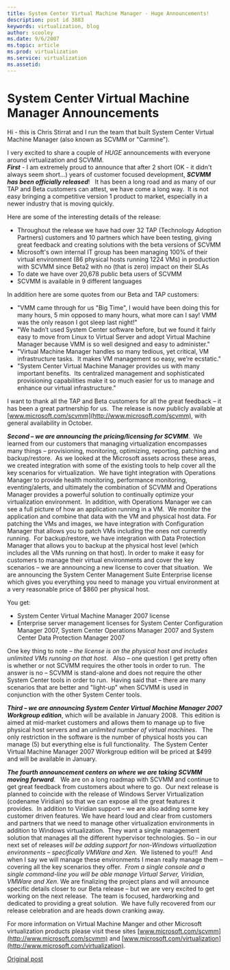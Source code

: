 ```yaml
---
title: System Center Virtual Machine Manager - Huge Announcements!
description: post id 3883
keywords: virtualization, blog
author: scooley
ms.date: 9/6/2007
ms.topic: article
ms.prod: virtualization
ms.service: virtualization
ms.assetid: 
---
```


# System Center Virtual Machine Manager Announcements

Hi - this is Chris Stirrat and I run the team that built System Center Virtual Machine Manager (also known as SCVMM or "Carmine").

I very excited to share a couple of _HUGE_ announcements with everyone around virtualization and SCVMM.  
**_First_** - I am extremely proud to announce that after 2 short (OK - it didn't always seem short...) years of customer focused development, **_SCVMM has been officially released_**!   It has been a long road and as many of our TAP and Beta customers can attest, we have come a long way.  It is not easy bringing a competitive version 1 product to market, especially in a newer industry that is moving quickly.

Here are some of the interesting details of the release:

* Throughout the release we have had over 32 TAP (Technology Adoption Partners) customers and 10 partners which have been testing, giving great feedback and creating solutions with the beta versions of SCVMM
* Microsoft's own internal IT group has been managing 100% of their virtual environment (86 physical hosts running 1224 VMs) in production with SCVMM since Beta2 with no (that is zero) impact on their SLAs
* To date we have over 20,678 public beta users of SCVMM
* SCVMM is available in 9 different languages

In addition here are some quotes from our Beta and TAP customers:

* "VMM came through for us "Big Time", I would have been doing this for many hours, 5 min opposed to many hours, what more can I say! VMM was the only reason I got sleep last night!"
* "We hadn’t used System Center software before, but we found it fairly easy to move from Linux to Virtual Server and adopt Virtual Machine Manager because VMM is so well designed and easy to administer."
* "Virtual Machine Manager handles so many tedious, yet critical, VM infrastructure tasks.  It makes VM management so easy, we’re ecstatic."
* "System Center Virtual Machine Manager provides us with many important benefits.  Its centralized management and sophisticated provisioning capabilities make it so much easier for us to manage and enhance our virtual infrastructure."

I want to thank all the TAP and Beta customers for all the great feedback – it has been a great partnership for us.  The release is now publicly available at [www.microsoft.com/scvmm](http://www.microsoft.com/scvmm), with general availability in October.

**_Second – we are announcing the pricing/licensing for SCVMM_**.  We learned from our customers that managing virtualization encompasses many things – provisioning, monitoring, optimizing, reporting, patching and backup/restore.  As we looked at the Microsoft assets across these areas, we created integration with some of the existing tools to help cover all the key scenarios for virtualization.  We have tight integration with Operations Manager to provide health monitoring, performance monitoring, eventing/alerts, and ultimately the combination of SCVMM and Operations Manager provides a powerful solution to continually optimize your virtualization environment.  In addition, with Operations Manager we can see a full picture of how an application running in a VM.  We monitor the application and combine that data with the VM and physical host data. For patching the VMs and images, we have integration with Configuration Manager that allows you to patch VMs including the ones not currently running.  For backup/restore, we have integration with Data Protection Manager that allows you to backup at the physical host level (which includes all the VMs running on that host). In order to make it easy for customers to manage their virtual environments and cover the key scenarios – we are announcing a new license to cover that situation.  We are announcing the System Center Management Suite Enterprise license which gives you everything you need to manage you virtual environment at a very reasonable price of $860 per physical host.

You get:

* System Center Virtual Machine Manager 2007 license
* Enterprise server management licenses for System Center Configuration Manager 2007, System Center Operations Manager 2007 and System Center Data Protection Manager 2007

One key thing to note – _the license is on the physical host and includes unlimited VMs running on that host_.   Also – one question I get pretty often is whether or not SCVMM requires the other tools in order to run.  
The answer is no – SCVMM is stand-alone and does not require the other System Center tools in order to run.  Having said that – there are many scenarios that are better and "light-up" when SCVMM is used in conjunction with the other System Center tools.

**_Third – we are announcing System Center Virtual Machine Manager 2007 Workgroup edition_**, which will be available in January 2008.  This edition is aimed at mid-market customers and allows them to manage up to five physical host servers and an _unlimited number of virtual machines_.   The only restriction in the software is the number of physical hosts you can manage (5) but everything else is full functionality.  The System Center Virtual Machine Manager 2007 Workgroup edition will be priced at $499 and will be available in January.

**_The fourth announcement centers on where we are taking SCVMM moving forward_**.   We are on a long roadmap with SCVMM and continue to get great feedback from customers about where to go.  Our next release is planned to coincide with the release of Windows Server Virtualization (codename Viridian) so that we can expose all the great features it provides.  In addition to Viridian support – we are also adding some key customer driven features. We have heard loud and clear from customers and partners that we need to manage other virtualization environments in addition to Windows virtualization.  They want a single management solution that manages all the different hypervisor technologies. So – in our next set of releases _will be adding support for non-Windows virtualization environments – specifically VMWare and Xen._  We listened to you!!!  And when I say we will manage these environments I mean really manage them – covering all the key scenarios they offer.  _From a single console and a single command-line you will be able manage Virtual Server, Viridian, VMWare and Xen_. We are finalizing the project plans and will announce specific details closer to our Beta release  – but we are very excited to get working on the next release.  The team is focused, hardworking and dedicated to providing a great solution.  We have fully recovered from our release celebration and are heads down cranking away.

For more information on Virtual Machine Manger and other Microsoft virtualization products please visit these sites [www.microsoft.com/scvmm](http://www.microsoft.com/scvmm) and [www.microsoft.com/virtualization](http://www.microsoft.com/virtualization).

[Original post](https://blogs.technet.microsoft.com/virtualization/2007/09/06/system-center-virtual-machine-manager-huge-announcements/)